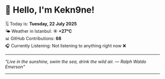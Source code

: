 # 👋 Hello, I'm Kekn9ne!

🗓️ Today is: **Tuesday, 22 July 2025**  
🌤️ Weather in Istanbul: **☀️   +27°C**  
📊 GitHub Contributions: **68**  
🎧 Currently Listening: Not listening to anything right now ❌

---

_"Live in the sunshine, swim the sea, drink the wild air. — *Ralph Waldo Emerson*"_

---
